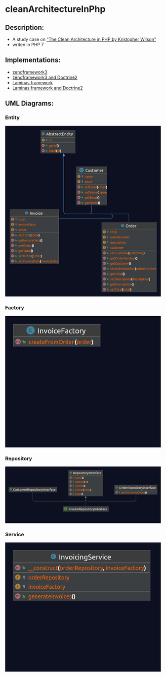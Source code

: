 # cleanArchitectureInPhp

## Description:

- A study case on ["The Clean Architecture in PHP by Kristopher Wilson"](https://www.google.com/search?channel=fs&client=ubuntu&q=The+Clean+Architecture+in+PHP+by+Kristopher+Wilson)
- writen in PHP 7

## Implementations:

- [zendframework3](https://github.com/L37sg0/cleanArchitectureInPhp/tree/zf3-setup)
- [zendframework3 and Doctrine2](https://github.com/L37sg0/cleanArchitectureInPhp/tree/zf3-doctrine2-setup)
- [Laminas framework](https://github.com/L37sg0/cleanArchitectureInPhp/tree/laminas-setup)
- [Laminas framework and Doctrine2](https://github.com/L37sg0/cleanArchitectureInPhp/tree/laminas-doctrine-setup)
## UML Diagrams:

### Entity
![entity.png](uml/entity.png)

### Factory
![factory.png](uml/factory.png)

### Repository
![repository.png](uml/repository.png)

### Service
![service.png](uml/service.png)